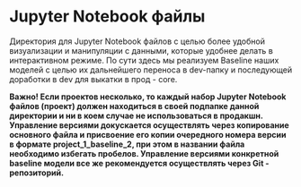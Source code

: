 # Jupyter Notebook файлы

Директория для Jupyter Notebook файлов с целью более удобной визуализации и манипуляции с данными, которые удобнее делать в интерактивном режиме. По сути здесь мы реализуем Baseline наших моделей с целью их дальнейшего переноса в dev-папку и последующей доработки в dev для выкатки в прод - core.  

**Важно! Если проектов несколько, то каждый набор Jupyter Notebook файлов (проект) должен находиться в своей подпапке данной директории и ни в коем случае не использоваться в продакшн. Управление версиями докускается осуществлять через копирование основного файла и присвоение его копии очередного номера версии в формате project_1_baseline_2, при этом в названии файла необходимо избегать пробелов. Управление версиями конкретной baseline модели все же рекомендуется осуществлять через Git - репозиторий.**  
